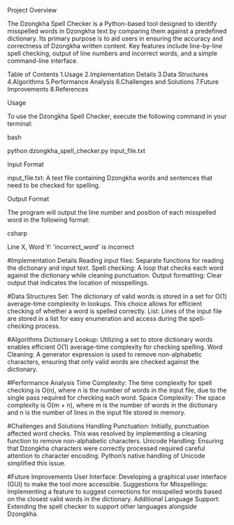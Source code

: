 Project Overview

The Dzongkha Spell Checker is a Python-based tool designed to identify misspelled words in Dzongkha text by comparing them against a predefined dictionary. Its primary purpose is to aid users in ensuring the accuracy and correctness of Dzongkha written content. Key features include line-by-line spell checking, output of line numbers and incorrect words, and a simple command-line interface.

Table of Contents
1.Usage
2.Implementation Details
3.Data Structures
4.Algorithms
5.Performance Analysis
6.Challenges and Solutions
7.Future Improvements
8.References   

Usage

To use the Dzongkha Spell Checker, execute the following command in your terminal:

bash

python dzongkha_spell_checker.py input_file.txt

Input Format

input_file.txt: A text file containing Dzongkha words and sentences that need to be checked for spelling.

Output Format

The program will output the line number and position of each misspelled word in the following format:

csharp

Line X, Word Y: 'incorrect_word' is incorrect

#Implementation Details
Reading input files: Separate functions for reading the dictionary and input text.
Spell checking: A loop that checks each word against the dictionary while cleaning punctuation.
Output formatting: Clear output that indicates the location of misspellings.

#Data Structures
Set: The dictionary of valid words is stored in a set for O(1) average-time complexity in lookups. This choice allows for efficient checking of whether a word is spelled correctly.
List: Lines of the input file are stored in a list for easy enumeration and access during the spell-checking process.

#Algorithms
Dictionary Lookup: Utilizing a set to store dictionary words enables efficient O(1) average-time complexity for checking spelling.
Word Cleaning: A generator expression is used to remove non-alphabetic characters, ensuring that only valid words are checked against the dictionary.

#Performance Analysis
Time Complexity: The time complexity for spell checking is O(n), where n is the number of words in the input file, due to the single pass required for checking each word.
Space Complexity: The space complexity is O(m + n), where m is the number of words in the dictionary and n is the number of lines in the input file stored in memory.

#Challenges and Solutions
Handling Punctuation: Initially, punctuation affected word checks. This was resolved by implementing a cleaning function to remove non-alphabetic characters.
Unicode Handling: Ensuring that Dzongkha characters were correctly processed required careful attention to character encoding. Python’s native handling of Unicode simplified this issue.

#Future Improvements
User Interface: Developing a graphical user interface (GUI) to make the tool more accessible.
Suggestions for Misspellings: Implementing a feature to suggest corrections for misspelled words based on the closest valid words in the dictionary.
Additional Language Support: Extending the spell checker to support other languages alongside Dzongkha.
